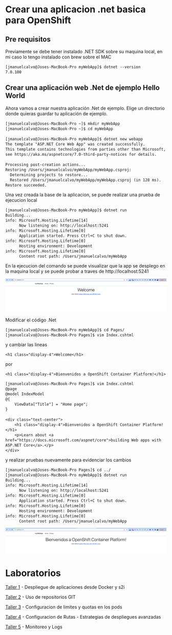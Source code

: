 # Crear una aplicacion .net basica para OpenShift

## Pre requisitos

Previamente se debe tener instalado .NET SDK sobre su maquina local, en mi caso lo tengo instalado con brew sobre el MAC
```
[jmanuelcalvo@Joses-MacBook-Pro myWebApp]$ dotnet --version
7.0.100
```




## Crear una aplicación web .Net de ejemplo Hello World
Ahora vamos a crear nuestra aplicación .Net de ejemplo. Elige un directorio donde quieras guardar tu aplicación de ejemplo.

```
[jmanuelcalvo@Joses-MacBook-Pro ~]$ mkdir myWebApp
[jmanuelcalvo@Joses-MacBook-Pro ~]$ cd myWebApp

[jmanuelcalvo@Joses-MacBook-Pro myWebApp]$ dotnet new webapp
The template "ASP.NET Core Web App" was created successfully.
This template contains technologies from parties other than Microsoft, see https://aka.ms/aspnetcore/7.0-third-party-notices for details.

Processing post-creation actions...
Restoring /Users/jmanuelcalvo/myWebApp/myWebApp.csproj:
  Determining projects to restore...
  Restored /Users/jmanuelcalvo/myWebApp/myWebApp.csproj (in 128 ms).
Restore succeeded.
```

Una vez creada la base de la aplicacion, se puede realizar una prueba de ejecucion local
```
[jmanuelcalvo@Joses-MacBook-Pro myWebApp]$ dotnet run
Building...
info: Microsoft.Hosting.Lifetime[14]
      Now listening on: http://localhost:5241
info: Microsoft.Hosting.Lifetime[0]
      Application started. Press Ctrl+C to shut down.
info: Microsoft.Hosting.Lifetime[0]
      Hosting environment: Development
info: Microsoft.Hosting.Lifetime[0]
      Content root path: /Users/jmanuelcalvo/myWebApp
```

En la ejecucion del comando se puede visualizar que la app se desplego en la maquina local y se puede probar a traves de http://localhost:5241

![Ref](dotnet1.png)


Modificar el código .Net

```
[jmanuelcalvo@Joses-MacBook-Pro myWebApp]$ cd Pages/
[jmanuelcalvo@Joses-MacBook-Pro Pages]$ vim Index.cshtml
```
y cambiar las lineas

```
<h1 class="display-4">Welcome</h1>
```

por
```
<h1 class="display-4">Bienvenidos a OpenShift Container Platform!</h1>
```

```
[jmanuelcalvo@Joses-MacBook-Pro Pages]$ vim Index.cshtml
@page
@model IndexModel
@{
    ViewData["Title"] = "Home page";
}

<div class="text-center">
    <h1 class="display-4">Bienvenidos a OpenShift Container Platform!</h1>
    <p>Learn about <a href="https://docs.microsoft.com/aspnet/core">building Web apps with ASP.NET Core</a>.</p>
</div>
```

y realizar pruebas nuevamente para evidenciar los cambios

```
[jmanuelcalvo@Joses-MacBook-Pro Pages]$ cd ../
[jmanuelcalvo@Joses-MacBook-Pro myWebApp]$ dotnet run
Building...
info: Microsoft.Hosting.Lifetime[14]
      Now listening on: http://localhost:5241
info: Microsoft.Hosting.Lifetime[0]
      Application started. Press Ctrl+C to shut down.
info: Microsoft.Hosting.Lifetime[0]
      Hosting environment: Development
info: Microsoft.Hosting.Lifetime[0]
      Content root path: /Users/jmanuelcalvo/myWebApp

```
![Ref](dotnet2.png)




# Laboratorios
[Taller 1](talleresd/taller1.md) - Despliegue de aplicaciones desde Docker y s2i

[Taller 2](talleresd/taller2.md) - Uso de repositorios GIT

[Taller 3](talleresd/taller3.md) - Configuracion de limites y quotas en los pods

[Taller 4](talleresd/taller4.md) - Configuracion de Rutas - Estrategias de despliegues avanzadas

[Taller 5](talleresd/taller5.md) - Monitoreo y Logs

